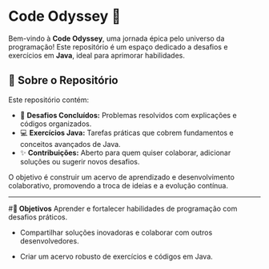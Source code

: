 # **Code Odyssey 🚀**  
Bem-vindo à **Code Odyssey**, uma jornada épica pelo universo da programação! Este repositório é um espaço dedicado a desafios e exercícios em **Java**, ideal para aprimorar habilidades.

## 📜 **Sobre o Repositório**  
Este repositório contém:  
- 🌟 **Desafios Concluídos:** Problemas resolvidos com explicações e códigos organizados.  
- 💻 **Exercícios Java:** Tarefas práticas que cobrem fundamentos e conceitos avançados de Java.  
- ✨ **Contribuições:** Aberto para quem quiser colaborar, adicionar soluções ou sugerir novos desafios.  

O objetivo é construir um acervo de aprendizado e desenvolvimento colaborativo, promovendo a troca de ideias e a evolução contínua.

---
#**🎯 Objetivos**
Aprender e fortalecer habilidades de programação com desafios práticos.

- Compartilhar soluções inovadoras e colaborar com outros desenvolvedores.

- Criar um acervo robusto de exercícios e códigos em Java.

